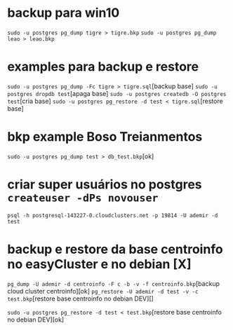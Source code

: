 # backup para win10
`sudo -u postgres pg_dump tigre > tigre.bkp`
`sudo -u postgres pg_dump leao > leao.bkp`

# examples para backup e restore
`sudo -u postgres pg_dump -Fc tigre > tigre.sql`[backup base]
`sudo -u postgres dropdb test`[apaga base]
`sudo -u postgres createdb -O postgres test`[cria base]
`sudo -u postgres pg_restore -d test < tigre.sql`[restore base]


# bkp example Boso Treianmentos
`sudo -u postgres pg_dump test > db_test.bkp`[ok]

# criar super usuários no postgres `createuser -dPs novouser`

`psql -h postgresql-143227-0.cloudclusters.net -p 19814 -U ademir -d test`

# backup e restore da base centroinfo no easyCluster e no debian [X]
`pg_dump -U ademir -d centroinfo -F c -b -v -f centroinfo.bkp`[backup cloud cluster centroinfo][ok] 
`pg_restore -U ademir -d test -v -c test.bkp`[restore base centroinfo no debian DEV][]

`sudo -u postgres pg_restore -d test < test.bkp`[restore base centroinfo no debian DEV][ok]

